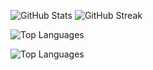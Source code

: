 <!--
**MageziArthur/MageziArthur** is a ✨ _special_ ✨ repository because its `README.md` (this file) appears on your GitHub profile.
-->

![GitHub Stats](https://github-readme-stats.vercel.app/api?username=MageziArthur&show_icons=true&?color=dark) ![GitHub Streak](https://github-readme-streak-stats.herokuapp.com/?user=MageziArthur)

![Top Languages](https://github-readme-stats.vercel.app/api/top-langs/?username=MageziArthur) 

![Top Languages](https://github.com//MageziArthur/fineract/blob/master/languages/count-1-blue.svg)



